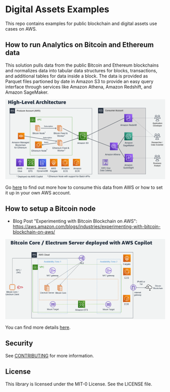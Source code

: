 # Digital Assets Examples

This repo contains examples for public blockchain and digital assets use cases on AWS. 

## How to run Analytics on Bitcoin and Ethereum data

This solution pulls data from the public Bitcoin and Ethereum blockchains and normalizes data into tabular data structures for blocks, transactions, and additional tables for data inside a block. The data is provided as Parquet files partioned by date in Amazon S3 to provide an easy query interface through services like Amazon Athena, Amazon Redshift, and Amazon SageMaker.

![chart](analytics/architecture.png)

Go [here](analytics/README.md) to find out more how to consume this data from AWS or how to set it up in your own AWS account.

## How to setup a Bitcoin node

- Blog Post "Experimenting with Bitcoin Blockchain on AWS": https://aws.amazon.com/blogs/industries/experimenting-with-bitcoin-blockchain-on-aws/

![chart](node/architecture.png)

You can find more details [here](node/README.md).

## Security

See [CONTRIBUTING](CONTRIBUTING.md#security-issue-notifications) for more information.

## License

This library is licensed under the MIT-0 License. See the LICENSE file.